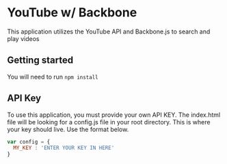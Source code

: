 # YouTube w/ Backbone

This application utilizes the YouTube API and Backbone.js to search and play videos

## Getting started

You will need to run  ```` npm install ````

## API Key
To use this application, you must provide your own API KEY. The index.html file will be looking
for a config.js file in your root directory. This is where your key should live. Use the format below.

```javascript
var config = {
  MY_KEY : 'ENTER YOUR KEY IN HERE'
}
```
